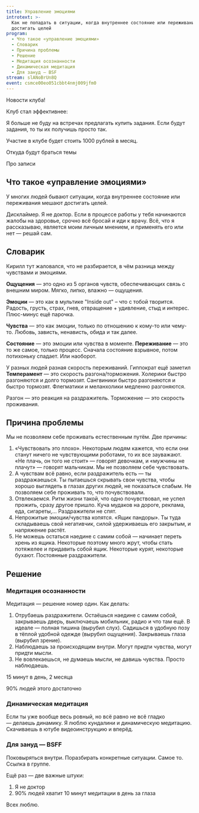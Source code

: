 ```yaml
---
title: Управление эмоциями
introtext: >-
  Как не попадать в ситуации, когда внутреннее состояние или переживания мешают
  достигать целей
program:
  - Что такое «управление эмоциями»
  - Словарик
  - Причина проблемы
  - Решение
  - Медитация осознанности
  - Динамическая медитация
  - Для зануд — BSF
stream: slANoBrUn8Q
event: csmce00eo051cbbt4nmj009jfm0
---
```


Новости клуба!

Клуб стал эффективнее:

Я больше не буду на встречах предлагать купить задания. Если будут задания, то ты их получишь просто так.

Участие в клубе будет стоить 1000 рублей в месяц.

Откуда будут браться темы

Про записи

## Что такое «управление эмоциями»

У многих людей бывают ситуации, когда внутреннее состояние или переживания мешают достигать целей.

Дисклаймер. Я не доктор. Если в процессе работы у тебя начинаются жалобы на здоровье, срочно всё бросай и иди к врачу. Всё, что я рассказываю, является моим личным мнением, и применять его или нет — решай сам.

## Словарик

Кирилл тут жаловался, что не разбирается, в чём разница между чувствами и эмоциями.

**Ощущения** — это одно из 5 органов чувств, обеспечивающих связь с внешним миром. Мягко, липко, влажно — ощущения.

**Эмоции** — это как в мультике "Inside out" – что с тобой творится. Радость, грусть, страх, гнев, отвращение + удивление, стыд и интерес. Плюс-минус ещё парочка.

**Чувства** — это как эмоции, только по отношению к кому-то или чему-то. Любовь, зависть, ненависть, обида и так далее.

**Состояние** — это эмоции или чувства в моменте. **Переживание** — это то же самое, только процесс. Сначала состояние взрывное, потом потихоньку спадает. Или наоборот.

У разных людей разная скорость переживаний. Гиппократ ещё заметил **Темперамент** — это скорость разгона/торможения. Холерики быстро разгоняются и долго тормозят. Сангвиники быстро разгоняются и быстро тормозят. Флегматики и меланхолики медленно разгоняются.

Разгон — это реакция на раздражитель. Торможение — это скорость проживания.

## Причина проблемы

Мы не позволяем себе проживать естественным путём. Две причины:

1. «Чувствовать это плохо». Некоторым людям кажется, что если они станут ничего не чувствующими роботами, то их все зауважают. «Не плачь, он того не стоит» — говорят девочкам, и «мужчины не плачут» — говорят мальчикам. Мы не позволяем себе чувствовать.
2. А чувствам всё равно, если раздражитель есть — ты раздражаешься. Ты пытаешься скрывать свои чувства, чтобы хорошо выглядеть в глазах других людей, не показаться слабым. Не позволяем себе проживать то, что почувствовали.
3. Отвлекаемся. Ритм жизни такой, что одно почувствовал, не успел прожить, сразу другое пришло. Куча мудаков на дороге, реклама, еда, сигареты,... Раздражители не спят.
4. Непрожитые эмоции/чувства копятся. «Ящик пандоры». Ты туда складываешь свой негативчик, силой удерживаешь его закрытым, и напряжение растёт.
5. Не можешь остаться наедине с самим собой — начинает переть хрень из ящика. Некоторые поэтому много жрут, чтобы стать потяжелее и придавить собой ящик. Некоторые курят, некоторые бухают. Постоянные раздражители.

## Решение

### Медитация осознанности

Медитация — решение номер один. Как делать:

1. Отрубаешь раздражители. Остаёшься наедине с самим собой, закрываешь дверь, выключаешь мобильник, радио и что там ещё. В идеале — полная тишина (вырубил слух). Садишься в удобную позу в тёплой удобной одежде (вырубил ощущения). Закрываешь глаза (вырубил зрение).
2. Наблюдаешь за происходящим внутри. Могут придти чувства, могут придти мысли.
3. Не вовлекаешься, не думаешь мысли, не давишь чувства. Просто наблюдаешь.

15 минут в день, 2 месяца

90% людей этого достаточно

### Динамическая медитация

Если ты уже вообще весь ровный, но всё равно не всё гладко — делаешь динамику. Я люблю кундалини и динамическую медитацию. Скачиваешь в ютубе видеоинструкцию и вперёд.

### Для зануд — BSFF

Поковыряться внутри. Поразбирать конкретные ситуации. Самое то. Ссылка в группе.

Ещё раз — две важные штуки:

1. Я не доктор
2. 90% людей хватит 10 минут медитации в день за глаза

Всех люблю.